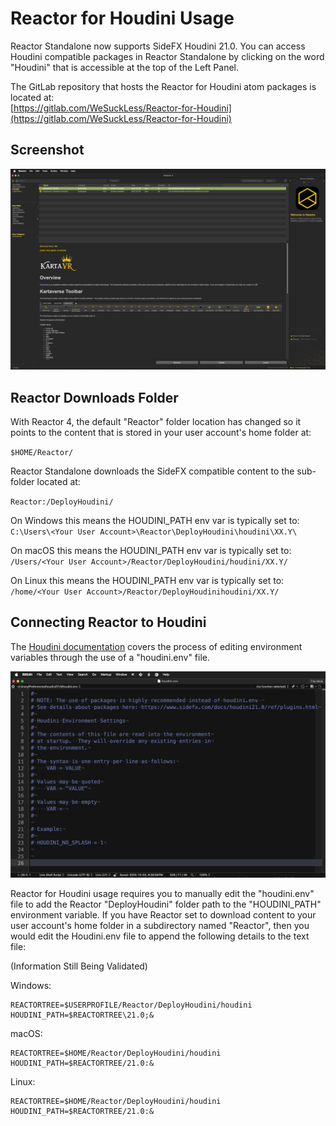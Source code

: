 # Reactor for Houdini Usage

Reactor Standalone now supports SideFX Houdini 21.0. You can access Houdini compatible packages in Reactor Standalone by clicking on the word "Houdini" that is accessible at the top of the Left Panel.

The GitLab repository that hosts the Reactor for Houdini atom packages is located at:  
[https://gitlab.com/WeSuckLess/Reactor-for-Houdini](https://gitlab.com/WeSuckLess/Reactor-for-Houdini)

## Screenshot

![Reactor for Houdini](Images/Reactor-for-Houdini.png)

## Reactor Downloads Folder

With Reactor 4, the default "Reactor" folder location has changed so it points to the content that is stored in your user account's home folder at:

`$HOME/Reactor/`

Reactor Standalone downloads the SideFX compatible content to the sub-folder located at:

`Reactor:/DeployHoudini/`

On Windows this means the HOUDINI_PATH env var is typically set to:  
`C:\Users\<Your User Account>\Reactor\DeployHoudini\houdini\XX.Y\`

On macOS this means the HOUDINI_PATH env var is typically set to:  
`/Users/<Your User Account>/Reactor/DeployHoudini/houdini/XX.Y/`

On Linux this means the HOUDINI_PATH env var is typically set to:  
`/home/<Your User Account>/Reactor/DeployHoudinihoudini/XX.Y/`

## Connecting Reactor to Houdini

The [Houdini documentation](https://www.sidefx.com/docs/houdini/basics/config_env.html) covers the process of editing environment variables through the use of a "houdini.env" file.


![Houdini.env](Images/Houdini-Env-File.png)

Reactor for Houdini usage requires you to manually edit the "houdini.env" file to add the Reactor "DeployHoudini" folder path to the "HOUDINI_PATH" environment variable. If you have Reactor set to download content to your user account's home folder in a subdirectory named "Reactor", then you would edit the Houdini.env file to append the following details to the text file:

(Information Still Being Validated)

Windows:

```
REACTORTREE=$USERPROFILE/Reactor/DeployHoudini/houdini
HOUDINI_PATH=$REACTORTREE\21.0;&
```

macOS:

```
REACTORTREE=$HOME/Reactor/DeployHoudini/houdini
HOUDINI_PATH=$REACTORTREE/21.0:&
```

Linux:

```
REACTORTREE=$HOME/Reactor/DeployHoudini/houdini
HOUDINI_PATH=$REACTORTREE/21.0:&
```
